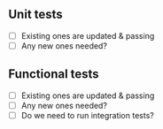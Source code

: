 ## Unit tests

- [ ] Existing ones are updated & passing
- [ ] Any new ones needed?

## Functional tests

- [ ] Existing ones are updated & passing
- [ ] Any new ones needed?
- [ ] Do we need to run integration tests?

